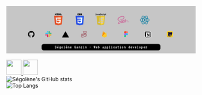 ![readme header](./img/banner.png)

<a href="https://www.linkedin.com/in/segoleneganzin/" > <img src="https://encrypted-tbn0.gstatic.com/images?q=tbn:ANd9GcSN0osVQcblBhUadmcs7iFmZXdRR7iNA8QWJA&usqp=CAU" style="width:40px; height:40px"  /> </a>
<a href="https://codepen.io/segoleneGz" > <img src="https://cdn-icons-png.flaticon.com/512/1377/1377243.png" style="width:40px; height:40px"  /> </a> <br>
![Ségolène's GitHub stats](https://github-readme-stats.vercel.app/api?username=segoleneganzin&show_icons=true&theme=radical) <br>
![Top Langs](https://github-readme-stats.vercel.app/api/top-langs/?username=segoleneganzin&layout=compact)
